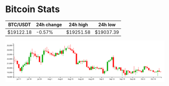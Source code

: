 # Bitcoin Stats

BTC/USDT|24h change|24h high|24h low|
|---|---|---|---|
|$19122.18|-0.57%|$19251.58|$19037.39|

<img src="./chart.svg">
